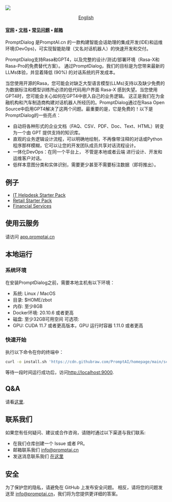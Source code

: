 ![](./image/main.png)
<p align="center">
  <a href="./README.md">English</a>
</p>

#### [官网](https://www.promptai.cn) • [文档](https://doc.promptai.cn) • [常见问题](https://doc.promptai.cn/docs/common_questions/) • [邮箱](mailto:info@promptai.cn)
PromptDialog 是PromptAI.cn 的一款构建智能会话助理的集成开发(IDE)和运维环境(DevOps)，可实现智能助理（又名对话机器人）的快速开发和交付。

PromptDialog支持Rasa和GPT4，以及完整的设计/测试/部署环境（Rasa-X和Rasa-Pro的免费替代方案）。 通过PromptDialog，我们的目标是为您带来最新的LLMs体验，并显着降低 (90%) 的对话系统的开发成本。

当您使用开源的Rasa，您可能会对缺乏大型语言模型(LLMs)支持以及缺少免费的为数据标注和模型训练所必须的低代码用户界面 Rasa-X 感到失望。当您使用GPT4时，您可能会关心如何在GPT4中嵌入自己的业务逻辑。 这正是我们在为金融机构和汽车制造商构建对话机器人所经历的。PromptDialog通过在Rasa Open Source中启用GPT4解决了这两个问题。最重要的是，它是免费的！以下是PromptDialog的一些亮点：
* 自动将各种形式的企业文档（FAQ、CSV、PDF、Doc、Text、HTML）转变为一个由 GPT 提供支持的知识库。 
* 直观的业务逻辑设计流程，可以明确地绘制，不再像带注释的对话或Python程序那样模糊，它可以让您的开发团队成员共享对话流程设计。
* 一体化DevOps：在同一个平台上， 不管是本地或者云端 进行设计、开发和运维客户对话。
* 低样本意图分类和实体识别，需要更少甚至不需要标注数据（即将推出）。

## 例子
- [IT Helpdesk Starter Pack](https://www.promptai.cn/en/examples/#IT)
- [Retail Starter Pack](https://www.promptai.cn/en/examples/#Retail)
- [Financial Services](https://www.promptai.cn/en/examples/#Financial)

## 使用云服务
请访问 [app.promptai.cn](https://app.promptai.cn)

## 本地运行

### 系统环境
在安装PromptDialog之前，需要本地主机有以下环境：
-  系统: Linux / MacOS
-  目录: $HOME/zbot
-  内存: 至少8GB
-  Docker环境: 20.10.6 或者更高
-  磁盘: 至少32GB可用空间
可选项: 
-  GPU: CUDA 11.7 或者更高版本，GPU 运行时容器 1.11.0 或者更高

### 快速开始
执行以下命令在你的终端中：
```bash
curl -o install.sh 'https://cdn.githubraw.com/PromptAI/homepage/main/scripts/install_en.sh' && chmod +x install.sh && ./install.sh
```
等待一段时间运行成功后，访问[http://localhost:9000](http://localhost:9000).

## Q&A
请看[这里](https://doc.promptai.cn/docs/common_questions/).

## 联系我们
如果您有任何疑问、建议或合作咨询，请随时通过以下渠道与我们联系:
- 在我们仓库创建一个 Issue 或者 PR。
- 邮箱联系我们 info@promptai.cn
- 发送消息联系我们 [在这里](https://www.promptai.cn/zh/contact/)

## 安全
为了保护您的隐私，请避免在 GitHub 上发布安全问题。 相反，请将您的问题发送至 info@promptai.cn，我们将为您提供更详细的答案。

